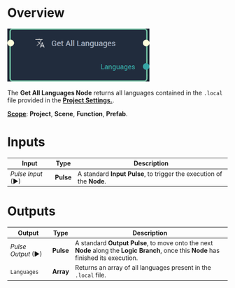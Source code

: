 # Overview

![The Get All Languages Node.](../../.gitbook/assets/getalllanguagesnode.png)

The **Get All Languages Node** returns all languages contained in the `.local` file provided in the [**Project Settings.**](../../modules/project-settings/localization.md).

[**Scope**](../overview.md#scopes): **Project**, **Scene**, **Function**, **Prefab**.


# Inputs

|Input|Type|Description|
|---|---|---|
|*Pulse Input* (►)|**Pulse**|A standard **Input Pulse**, to trigger the execution of the **Node**.|

# Outputs

|Output|Type|Description|
|---|---|---|
|*Pulse Output* (►)|**Pulse**|A standard **Output Pulse**, to move onto the next **Node** along the **Logic Branch**, once this **Node** has finished its execution.|
|`Languages`|**Array**|Returns an array of all languages present in the `.local` file.|



